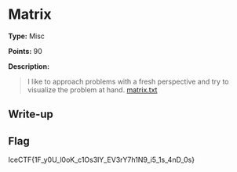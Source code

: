 # Matrix

**Type:** Misc

**Points:** 90

**Description:**

>I like to approach problems with a fresh perspective and try to visualize the problem at hand. [matrix.txt](matrix_adf1a.txt)

## Write-up

## Flag
⁠⁠⁠IceCTF{1F_y0U_l0oK_c1Os3lY_EV3rY7h1N9_i5_1s_4nD_0s}
